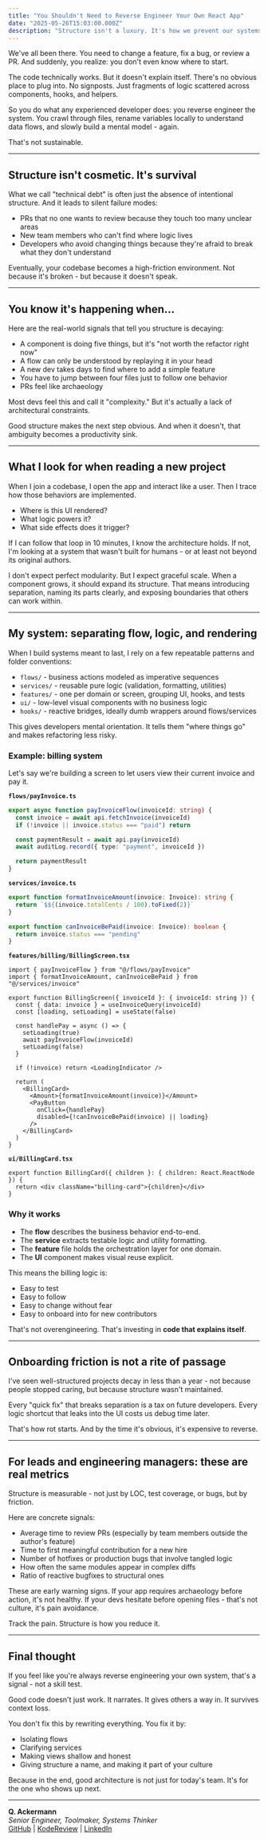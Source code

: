 ```yaml
---
title: "You Shouldn't Need to Reverse Engineer Your Own React App"
date: "2025-05-26T15:03:00.000Z"
description: "Structure isn't a luxury. It's how we prevent our systems from decaying under their own weight."
---
```


We've all been there.
You need to change a feature, fix a bug, or review a PR.
And suddenly, you realize: you don't even know where to start.

The code technically works. But it doesn't explain itself.
There's no obvious place to plug into. No signposts. Just fragments of logic scattered across components, hooks, and helpers.

So you do what any experienced developer does: you reverse engineer the system.
You crawl through files, rename variables locally to understand data flows, and slowly build a mental model - again.

That's not sustainable.

---

## Structure isn't cosmetic. It's survival

What we call "technical debt" is often just the absence of intentional structure.
And it leads to silent failure modes:

- PRs that no one wants to review because they touch too many unclear areas
- New team members who can't find where logic lives
- Developers who avoid changing things because they're afraid to break what they don't understand

Eventually, your codebase becomes a high-friction environment. Not because it's broken - but because it doesn't speak.

---

## You know it's happening when...

Here are the real-world signals that tell you structure is decaying:

- A component is doing five things, but it's "not worth the refactor right now"
- A flow can only be understood by replaying it in your head
- A new dev takes days to find where to add a simple feature
- You have to jump between four files just to follow one behavior
- PRs feel like archaeology

Most devs feel this and call it "complexity."
But it's actually a lack of architectural constraints.

Good structure makes the next step obvious. And when it doesn't, that ambiguity becomes a productivity sink.

---

## What I look for when reading a new project

When I join a codebase, I open the app and interact like a user.
Then I trace how those behaviors are implemented.

- Where is this UI rendered?
- What logic powers it?
- What side effects does it trigger?

If I can follow that loop in 10 minutes, I know the architecture holds.
If not, I'm looking at a system that wasn't built for humans - or at least not beyond its original authors.

I don't expect perfect modularity. But I expect graceful scale.
When a component grows, it should expand its structure. That means introducing separation, naming its parts clearly, and exposing boundaries that others can work within.

---

## My system: separating flow, logic, and rendering

When I build systems meant to last, I rely on a few repeatable patterns and folder conventions:

- `flows/` - business actions modeled as imperative sequences
- `services/` - reusable pure logic (validation, formatting, utilities)
- `features/` - one per domain or screen, grouping UI, hooks, and tests
- `ui/` - low-level visual components with no business logic
- `hooks/` - reactive bridges, ideally dumb wrappers around flows/services

This gives developers mental orientation. It tells them "where things go" and makes refactoring less risky.

### Example: billing system

Let's say we're building a screen to let users view their current invoice and pay it.

**`flows/payInvoice.ts`**

```ts
export async function payInvoiceFlow(invoiceId: string) {
  const invoice = await api.fetchInvoice(invoiceId)
  if (!invoice || invoice.status === "paid") return

  const paymentResult = await api.pay(invoiceId)
  await auditLog.record({ type: "payment", invoiceId })

  return paymentResult
}
```

**`services/invoice.ts`**

```ts
export function formatInvoiceAmount(invoice: Invoice): string {
  return `$${(invoice.totalCents / 100).toFixed(2)}`
}

export function canInvoiceBePaid(invoice: Invoice): boolean {
  return invoice.status === "pending"
}
```

**`features/billing/BillingScreen.tsx`**

```tsx
import { payInvoiceFlow } from "@/flows/payInvoice"
import { formatInvoiceAmount, canInvoiceBePaid } from "@/services/invoice"

export function BillingScreen({ invoiceId }: { invoiceId: string }) {
  const { data: invoice } = useInvoiceQuery(invoiceId)
  const [loading, setLoading] = useState(false)

  const handlePay = async () => {
    setLoading(true)
    await payInvoiceFlow(invoiceId)
    setLoading(false)
  }

  if (!invoice) return <LoadingIndicator />

  return (
    <BillingCard>
      <Amount>{formatInvoiceAmount(invoice)}</Amount>
      <PayButton
        onClick={handlePay}
        disabled={!canInvoiceBePaid(invoice) || loading}
      />
    </BillingCard>
  )
}
```

**`ui/BillingCard.tsx`**

```tsx
export function BillingCard({ children }: { children: React.ReactNode }) {
  return <div className="billing-card">{children}</div>
}
```

### Why it works

- The **flow** describes the business behavior end-to-end.
- The **service** extracts testable logic and utility formatting.
- The **feature** file holds the orchestration layer for one domain.
- The **UI** component makes visual reuse explicit.

This means the billing logic is:

- Easy to test
- Easy to follow
- Easy to change without fear
- Easy to onboard into for new contributors

That's not overengineering. That's investing in **code that explains itself**.

---

## Onboarding friction is not a rite of passage

I've seen well-structured projects decay in less than a year - not because people stopped caring, but because structure wasn't maintained.

Every "quick fix" that breaks separation is a tax on future developers.
Every logic shortcut that leaks into the UI costs us debug time later.

That's how rot starts. And by the time it's obvious, it's expensive to reverse.

---

## For leads and engineering managers: these are real metrics

Structure is measurable - not just by LOC, test coverage, or bugs, but by friction.

Here are concrete signals:

- Average time to review PRs (especially by team members outside the author's feature)
- Time to first meaningful contribution for a new hire
- Number of hotfixes or production bugs that involve tangled logic
- How often the same modules appear in complex diffs
- Ratio of reactive bugfixes to structural ones

These are early warning signs.
If your app requires archaeology before action, it's not healthy.
If your devs hesitate before opening files - that's not culture, it's pain avoidance.

Track the pain. Structure is how you reduce it.

---

## Final thought

If you feel like you're always reverse engineering your own system, that's a signal - not a skill test.

Good code doesn't just work. It narrates.
It gives others a way in. It survives context loss.

You don't fix this by rewriting everything.
You fix it by:

- Isolating flows
- Clarifying services
- Making views shallow and honest
- Giving structure a name, and making it part of your culture

Because in the end, good architecture is not just for today's team. It's for the one who shows up next.

---

**Q. Ackermann**  
_Senior Engineer, Toolmaker, Systems Thinker_  
[GitHub](https://github.com/ackermannQ) | [KodeReview](https://kodereview.com/) | [LinkedIn](https://www.linkedin.com/in/quentin-ackermann-537178176/)
